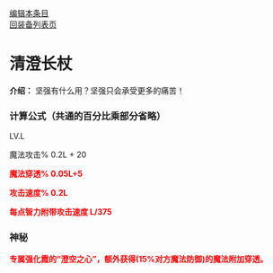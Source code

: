 [编辑本条目](https://github.com/GuguTown/Wiki/edit/main/equip/彩金长剑.md)   
[回装备列表页](index.html) 
# 清澄长杖
**介绍：** 坚强有什么用？坚强只会承受更多的痛苦！    
### 计算公式（共通的百分比乘部分省略）
LV.L   

魔法攻击% 0.2L + 20  

<p><font color="#FF0000"><b>魔法穿透% 0.05L+5</b></font></p>  

<p><font color="#FF0000"><b>攻击速度% 0.2L</b></font></p>      

<p><font color="#FF0000"><b>每点智力附带攻击速度 L/375</b></font></p>   

### 神秘
<p><font color="#FF0000"><b>专属强化霞的“澄空之心”，额外获得(15%对方魔法防御)的魔法附加穿透。</b></font></p>
